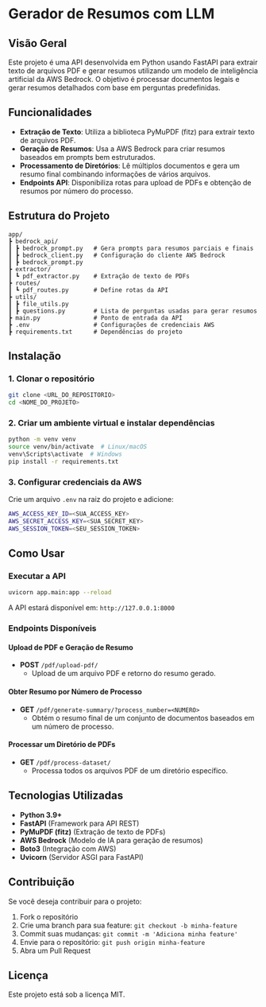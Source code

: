 # Gerador de Resumos com LLM

## Visão Geral
Este projeto é uma API desenvolvida em Python usando FastAPI para extrair texto de arquivos PDF e gerar resumos utilizando um modelo de inteligência artificial da AWS Bedrock. O objetivo é processar documentos legais e gerar resumos detalhados com base em perguntas predefinidas.

## Funcionalidades
- **Extração de Texto**: Utiliza a biblioteca PyMuPDF (fitz) para extrair texto de arquivos PDF.
- **Geração de Resumos**: Usa a AWS Bedrock para criar resumos baseados em prompts bem estruturados.
- **Processamento de Diretórios**: Lê múltiplos documentos e gera um resumo final combinando informações de vários arquivos.
- **Endpoints API**: Disponibiliza rotas para upload de PDFs e obtenção de resumos por número do processo.

## Estrutura do Projeto
```
app/
┣ bedrock_api/
┃ ┣ bedrock_prompt.py   # Gera prompts para resumos parciais e finais
┃ ┣ bedrock_client.py   # Configuração do cliente AWS Bedrock
┃ ┣ bedrock_prompt.py
┣ extractor/
┃ ┗ pdf_extractor.py    # Extração de texto de PDFs
┣ routes/
┃ ┗ pdf_routes.py       # Define rotas da API
┣ utils/
┃ ┣ file_utils.py
┃ ┣ questions.py        # Lista de perguntas usadas para gerar resumos
┣ main.py               # Ponto de entrada da API
┣ .env                  # Configurações de credenciais AWS
┣ requirements.txt      # Dependências do projeto
```

## Instalação
### 1. Clonar o repositório
```sh
git clone <URL_DO_REPOSITORIO>
cd <NOME_DO_PROJETO>
```

### 2. Criar um ambiente virtual e instalar dependências
```sh
python -m venv venv
source venv/bin/activate  # Linux/macOS
venv\Scripts\activate  # Windows
pip install -r requirements.txt
```

### 3. Configurar credenciais da AWS
Crie um arquivo `.env` na raiz do projeto e adicione:
```sh
AWS_ACCESS_KEY_ID=<SUA_ACCESS_KEY>
AWS_SECRET_ACCESS_KEY=<SUA_SECRET_KEY>
AWS_SESSION_TOKEN=<SEU_SESSION_TOKEN>
```

## Como Usar
### Executar a API
```sh
uvicorn app.main:app --reload
```
A API estará disponível em: `http://127.0.0.1:8000`

### Endpoints Disponíveis
#### Upload de PDF e Geração de Resumo
- **POST** `/pdf/upload-pdf/`
  - Upload de um arquivo PDF e retorno do resumo gerado.

#### Obter Resumo por Número de Processo
- **GET** `/pdf/generate-summary/?process_number=<NUMERO>`
  - Obtém o resumo final de um conjunto de documentos baseados em um número de processo.

#### Processar um Diretório de PDFs
- **GET** `/pdf/process-dataset/`
  - Processa todos os arquivos PDF de um diretório específico.

## Tecnologias Utilizadas
- **Python 3.9+**
- **FastAPI** (Framework para API REST)
- **PyMuPDF (fitz)** (Extração de texto de PDFs)
- **AWS Bedrock** (Modelo de IA para geração de resumos)
- **Boto3** (Integração com AWS)
- **Uvicorn** (Servidor ASGI para FastAPI)

## Contribuição
Se você deseja contribuir para o projeto:
1. Fork o repositório
2. Crie uma branch para sua feature: `git checkout -b minha-feature`
3. Commit suas mudanças: `git commit -m 'Adiciona minha feature'`
4. Envie para o repositório: `git push origin minha-feature`
5. Abra um Pull Request

## Licença
Este projeto está sob a licença MIT.

